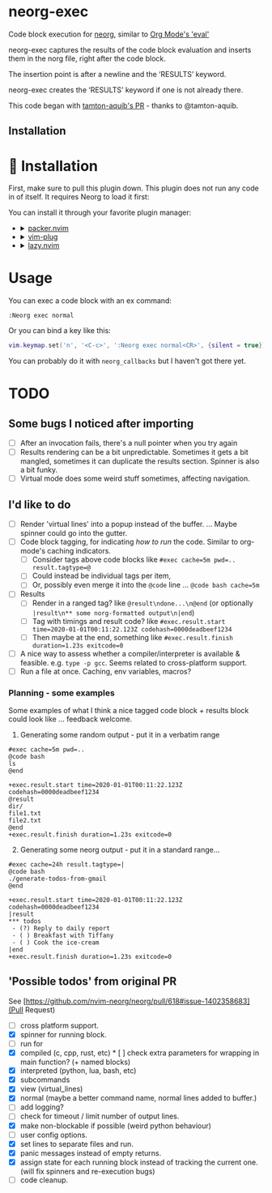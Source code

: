 # neorg-exec

Code block execution for [neorg](https://github.com/nvim-neorg/neorg), similar to [Org Mode's 'eval'](https://orgmode.org/manual/Evaluating-Code-Blocks.html)

neorg-exec captures the results of the code block evaluation and inserts them in the norg file, right after the code block.

The insertion point is after a newline and the ‘RESULTS’ keyword.

neorg-exec creates the ‘RESULTS’ keyword if one is not already there.


This code began with [tamton-aquib's PR](https://github.com/nvim-neorg/neorg/pull/618) - thanks to @tamton-aquib.


## Installation

# 🔧 Installation
First, make sure to pull this plugin down. This plugin does not run any code in of itself. It requires Neorg
to load it first:

You can install it through your favorite plugin manager:

-
  <details>
  <summary><a href="https://github.com/wbthomason/packer.nvim">packer.nvim</a></summary>

  ```lua
  use {
      "nvim-neorg/neorg",
      config = function()
          require('neorg').setup {
              load = {
                  ["core.defaults"] = {},
                  ...
                  ["core.integrations.telescope"] = {}
              },
          }
      end,
      requires = { "nvim-lua/plenary.nvim", "laher/neorg-exec" },
  }
  ```

- <details>
  <summary><a href="https://github.com/junegunn/vim-plug">vim-plug</a></summary>

  ```vim
  Plug 'nvim-neorg/neorg' | Plug 'nvim-lua/plenary.nvim' | Plug 'laher/neorg-exec'
  ```

  You can then put this initial configuration in your `init.vim` file:

  ```vim
  lua << EOF
  require('neorg').setup {
    load = {
        ["core.defaults"] = {},
        ...
        ["external.exec"] = {},
    },
  }
  EOF
  ```

  </details>
- <details>
  <summary><a href="https://github.com/folke/lazy.nvim">lazy.nvim</a></summary>

  ```lua
  require("lazy").setup({
      {
          "nvim-neorg/neorg",
          opts = {
              load = {
                  ["core.defaults"] = {},
                  ...
                  ["external.exec"] = {},
              },
          },
          dependencies = { { "nvim-lua/plenary.nvim" }, { "laher/neorg-exec" } },
      }
  })
  ```

  </details>


# Usage

You can exec a code block with an ex command:

```
:Neorg exec normal
```

Or you can bind a key like this:

```lua
vim.keymap.set('n', '<C-c>', ':Neorg exec normal<CR>', {silent = true}) -- search file
```

You can probably do it with `neorg_callbacks` but I haven't got there yet.


# TODO

## Some bugs I noticed after importing

 * [ ] After an invocation fails, there's a null pointer when you try again
 * [ ] Results rendering can be a bit unpredictable. Sometimes it gets a bit mangled, sometimes it can duplicate the results section. Spinner is also a bit funky.
 * [ ] Virtual mode does some weird stuff sometimes, affecting navigation.

## I'd like to do

 * [ ] Render 'virtual lines' into a popup instead of the buffer. ... Maybe spinner could go into the gutter.
 * [ ] Code block tagging, for indicating _how to run_ the code. Similar to org-mode's caching indicators.
    * [ ] Consider tags above code blocks like `#exec cache=5m pwd=.. result.tagtype=@`
    * [ ] Could instead be individual tags per item,
    * [ ] Or, possibly even merge it into the `@code` line ... `@code bash cache=5m`
 * [ ] Results
    * [ ] Render in a ranged tag? like `@result\ndone...\n@end` (or optionally `|result\n** some norg-formatted output\n|end`)
    * [ ] Tag with timings and result code? like `#exec.result.start time=2020-01-01T00:11:22.123Z codehash=0000deadbeef1234`
    * [ ] Then maybe at the end, something like `#exec.result.finish duration=1.23s exitcode=0`
 * [ ] A nice way to assess whether a compiler/interpreter is available & feasible. e.g. `type -p gcc`. Seems related to cross-platform support.
 * [ ] Run a file at once. Caching, env variables, macros?

### Planning - some examples

Some examples of what I think a nice tagged code block + results block could look like ... feedback welcome.

1. Generating some random output - put it in a verbatim range

```norg
#exec cache=5m pwd=..
@code bash
ls
@end

+exec.result.start time=2020-01-01T00:11:22.123Z codehash=0000deadbeef1234
@result
dir/
file1.txt
file2.txt
@end
+exec.result.finish duration=1.23s exitcode=0
 ```

2. Generating some neorg output - put it in a standard range...

```norg
#exec cache=24h result.tagtype=|
@code bash
./generate-todos-from-gmail
@end

+exec.result.start time=2020-01-01T00:11:22.123Z codehash=0000deadbeef1234
|result
*** todos
 - (?) Reply to daily report
 - ( ) Breakfast with Tiffany
 - ( ) Cook the ice-cream
|end
+exec.result.finish duration=1.23s exitcode=0
 ```

## 'Possible todos' from original PR

See [https://github.com/nvim-neorg/neorg/pull/618#issue-1402358683](Pull Request)

 * [ ]  cross platform support.
 * [x]  spinner for running block.
 * [ ]  run for
   * [x]  compiled (c, cpp, rust, etc)
     * [ ]  check extra parameters for wrapping in main function? (+ named blocks)
   * [x]  interpreted (python, lua, bash, etc)
 * [x]  subcommands
   * [x]  view (virtual_lines)
   * [x]  normal (maybe a better command name, normal lines added to buffer.)
 * [ ]  add logging?
 * [ ]  check for timeout / limit number of output lines.
 * [x]  make non-blockable if possible (weird python behaviour)
 * [ ]  user config options.
 * [x]  set lines to separate files and run.
 * [x]  panic messages instead of empty returns.
 * [x]  assign state for each running block instead of tracking the current one. (will fix spinners and re-execution bugs)
 * [ ]  code cleanup.
